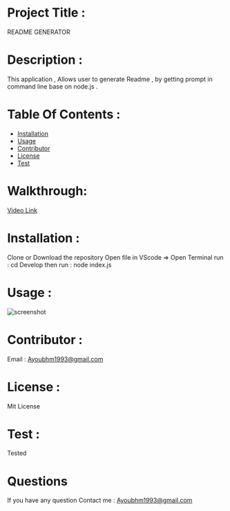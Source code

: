  
  # Project Title :

  README GENERATOR

  # Description :

  This application , Allows user to generate Readme , by getting prompt in command line base on node.js .


  # Table Of Contents :

  * [Installation](#Installation)
  * [Usage](#Usage)
  * [Contributor](#Contributor)
  * [License](#License)
  * [Test](#Test)
  
  # Walkthrough: 

 
  [Video Link](https://user-images.githubusercontent.com/70945176/114083966-4586f480-9875-11eb-988f-1276d0b2afbf.mp4)

  # Installation :

  Clone or Download the repository 
  Open file in VScode => Open Terminal
  run : cd Develop 
  then run :  node index.js

  # Usage :

  ![screenshot](https://user-images.githubusercontent.com/70945176/100309130-bb965900-2f6f-11eb-970b-fcc2220f7a8b.JPG)


  # Contributor :

  Email : Ayoubhm1993@gmail.com

  # License :

  Mit License

  # Test :

 Tested

  # Questions

  If you have any question 
     Contact me :
   Ayoubhm1993@gmail.com
